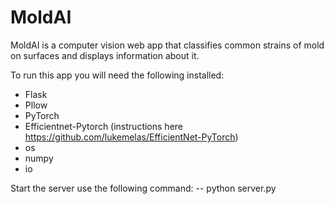 # MoldAI
MoldAI is a computer vision web app that classifies common strains of mold on surfaces and displays information about it.

To run this app you will need the following installed:
  - Flask
  - Pllow
  - PyTorch
  - Efficientnet-Pytorch (instructions here https://github.com/lukemelas/EfficientNet-PyTorch)
  - os
  - numpy
  - io
  
 Start the server use the following command:
    -- python server.py
 
  
